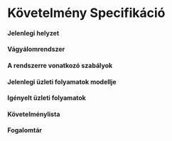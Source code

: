 # Követelmény Specifikáció

#### **Jelenlegi helyzet**


#### **Vágyálomrendszer**


#### **A rendszerre vonatkozó szabályok**


#### **Jelenlegi üzleti folyamatok modellje**


#### **Igényelt üzleti folyamatok**



#### **Követelménylista**



#### Fogalomtár

